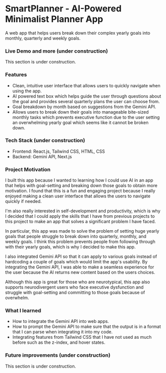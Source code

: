 # SmartPlanner - AI-Powered Minimalist Planner App
A web app that helps users break down their complex yearly goals into monthly, quarterly and weekly goals.

### Live Demo and more (under construction)
This section is under construction.

### Features
- Clean, intuitive user interface that allows users to quickly navigate when using the app.
- AI powered text box which helps guide the user through questions about the goal and provides several quarterly plans the user can choose from.
- Goal breakdown by month based on suggestions from the Gemini API.
- Allows users to break down their goals into manageable bite-sized monthly tasks which prevents executive function due to the user setting an overwhelming yearly goal which seems like it cannot be broken down.

### Tech Stack (under construction)
- Frontend: React.js, Tailwind CSS, HTML, CSS
- Backend: Gemini API, Next.js

### Project Motivation
I built this app because I wanted to learning how I could use AI in an app that helps with goal-setting and breaking down those goals to obtain more motivation. I found that this is a fun and engaging project because I really enjoyed making a clean user interface that allows the users to navigate quickly if needed. 

I'm also really interested in self-development and productivity, which is why I decided that I could apply the skills that I have from previous projects to this project to make an app that solves a significant problem I have faced. 

In particular, this app was made to solve the problem of setting huge yearly goals that people struggle to break down into quarterly, monthly, and weekly goals. I think this problem prevents people from following through with their yearly goals, which is why I decided to make this app. 

I also integrated Gemini API so that it can apply to various goals instead of hardcoding a couple of goals which would limit the app's usability. By integrating the Gemini API, I was able to make a seamless experience for the user because the AI returns new content based on the users choices.

Although this app is great for those who are neurotypical, this app also supports neurodivergent users who face executive dysfunction and struggle with goal-setting and committing to those goals because of overwhelm.

### What I learned
- How to integrate the Gemini API into web apps.
- How to prompt the Gemini API to make sure that the output is in a format that I can parse when integrating it into my code.
- Integrating features from Tailwind CSS that I have not used as much before such as the z-index, and hover states.

### Future improvements (under construction)
This section is under construction.